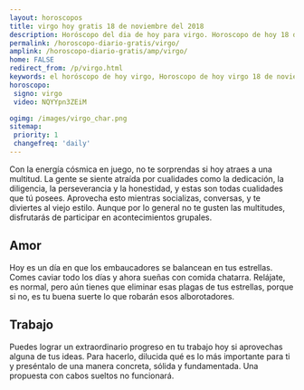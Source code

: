 ```yaml
---
layout: horoscopos
title: virgo hoy gratis 18 de noviembre del 2018 
description: Horóscopo del dia de hoy para virgo. Horoscopo de hoy 18 de noviembre del 2018. Las predicciones de amor, trabajo, vida personal gratis.
permalink: /horoscopo-diario-gratis/virgo/
amplink: /horoscopo-diario-gratis/amp/virgo/
home: FALSE
redirect_from: /p/virgo.html
keywords: el horóscopo de hoy virgo, Horoscopo de hoy virgo 18 de noviembre del 2018,horóscopo del día,horoscopo del dia de hoy,horoscopo de hoy,horoscopo de hoy virgo,virgo hoy,signos zodiacales,horóscopo de hoy,horoscopos de hoy,horoscopo virgo hoy,horoscopo de virgo de hoy,horóscopo de hoy virgo,horoscopos,virgo de hoy,los horoscopos de hoy,virgo de hoy,virgo 18 de noviembre del 2018,signos zodiacales 2018, el horoscopo de hoy
horoscopo:
 signo: virgo
 video: NQYYpn3ZEiM

ogimg: /images/virgo_char.png
sitemap:
 priority: 1
 changefreq: 'daily'
---
```



Con la energía cósmica en juego, no te sorprendas si hoy atraes a una multitud. La gente se siente atraída por cualidades como la dedicación, la diligencia, la perseverancia y la honestidad, y estas son todas cualidades que tú posees. Aprovecha esto mientras socializas, conversas, y te diviertes al viejo estilo. Aunque por lo general no te gusten las multitudes, disfrutarás de participar en acontecimientos grupales.

## Amor

Hoy es un día en que los embaucadores se balancean en tus estrellas. Comes caviar todo los días y ahora sueñas con comida chatarra. Relájate, es normal, pero aún tienes que eliminar esas plagas de tus estrellas, porque si no, es tu buena suerte lo que robarán esos alborotadores.

## Trabajo

Puedes lograr un extraordinario progreso en tu trabajo hoy si aprovechas alguna de tus ideas. Para hacerlo, dilucida qué es lo más importante para ti y preséntalo de una manera concreta, sólida y fundamentada. Una propuesta con cabos sueltos no funcionará.